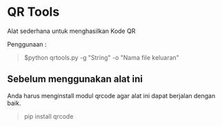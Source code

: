 # QR Tools

Alat sederhana untuk menghasilkan Kode QR

Penggunaan : 

> $python qrtools.py -g "String" -o "Nama file keluaran"

## Sebelum menggunakan alat ini
Anda harus menginstall modul qrcode agar alat ini dapat berjalan dengan baik.

> pip install qrcode

